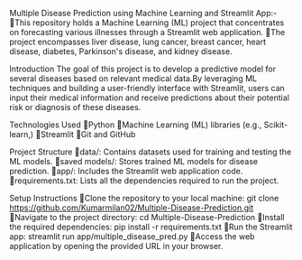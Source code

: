 Multiple Disease Prediction using Machine Learning and Streamlit App:-
This repository holds a Machine Learning (ML) project that concentrates on forecasting various illnesses through a Streamlit web application. 
The project encompasses liver disease, lung cancer, breast cancer, heart disease, diabetes, Parkinson's disease, and kidney disease.

Introduction
The goal of this project is to develop a predictive model for several diseases based on relevant medical data.By leveraging ML techniques and building a user-friendly interface with Streamlit, users can input their medical information and receive predictions about their potential risk or diagnosis of these diseases.

Technologies Used
Python
Machine Learning (ML) libraries (e.g., Scikit-learn,)
Streamlit
Git and GitHub

Project Structure
data/: Contains datasets used for training and testing the ML models.
saved models/: Stores trained ML models for disease prediction.
app/: Includes the Streamlit web application code.
requirements.txt: Lists all the dependencies required to run the project.

Setup Instructions
Clone the repository to your local machine: 
git clone https://github.com/Kumarmilan02/Multiple-Disease-Prediction.git
Navigate to the project directory: 
cd Multiple-Disease-Prediction
Install the required dependencies: 
pip install -r requirements.txt
Run the Streamlit app: 
streamlit run app/multiple_disease_pred.py
Access the web application by opening the provided URL in your browser.

